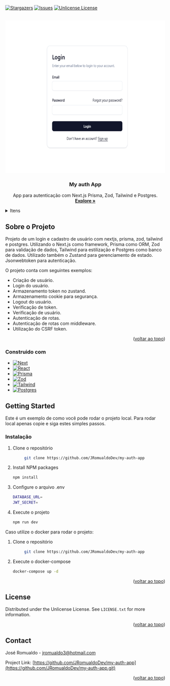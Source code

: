 <a id="readme-top"></a>

[![Stargazers][stars-shield]][stars-url]
[![Issues][issues-shield]][issues-url]
[![Unlicense License][license-shield]][license-url]

<br />
<div align="center">
  <a href="https://github.com/JRomualdoDev/my-auth-app">
    <img src="https://raw.githubusercontent.com/JRomualdoDev/my-auth-app/refs/heads/master/public/screen.png?raw=true" alt="Logo" width="880" height="480">
  </a>

  <h3 align="center">My auth App</h3>

  <p align="center">
    App para autenticação com Next.js Prisma, Zod, Tailwind e Postgres.
    <br />
    <a href="https://github.com/JRomualdoDev/my-auth-app"><strong>Explore »</strong></a>
    <br />
  </p>
</div>

<details>
  <summary>Itens</summary>
  <ol>
    <li>
      <a href="#about-the-project">Sobre o Projeto</a>
      <ul>
        <li><a href="#built-with">Construido com </a></li>
      </ul>
    </li>
    <li>
      <a href="#getting-started">Getting Started</a>
      <ul>
        <li><a href="#installation">Instalação</a></li>
      </ul>
    </li>
    <li><a href="#license">License</a></li>
    <li><a href="#contact">Contact</a></li>
    <li><a href="#acknowledgments">Conhecimentos</a></li>
  </ol>
</details>

<!-- ABOUT THE PROJECT -->
## Sobre o Projeto

Projeto de um login e cadastro de usuário com nextjs, prisma, zod, tailwind e postgres.
Utilizando o Next.js como framework, Prisma como ORM, Zod para validação de dados, Tailwind para estilização e Postgres como banco de dados.
Utilizado também o Zustand para gerenciamento de estado. Jsonwebtoken para autenticação.

O projeto conta com seguintes exemplos:
* Criação de usuário.
* Login do usuário.
* Armazenamento token no zustand.
* Armazenamento cookie para segurança.
* Logout do usuário.
* Verificação de token.
* Verificação de usuário.
* Autenticação de rotas.
* Autenticação de rotas com middleware.
* Utilização do CSRF token.

<p align="right">(<a href="#readme-top">voltar ao topo</a>)</p>


### Construido com 

* [![Next][Next.js]][Next-url]
* [![React][React.js]][React-url]
* [![Prisma][Prisma.js]][Prisma-url]
* [![Zod][Zod]][Zod-url]
* [![Tailwind][Tailwind]][Tailwind-url]
* [![Postgres][Postgres]][Postgres-url]

## Getting Started

Este é um exemplo de como você pode rodar o projeto local.
Para rodar local apenas copie e siga estes simples passos.

### Instalação

1. Clone o repositório
   ```sh
        git clone https://github.com/JRomualdoDev/my-auth-app
   ```
2. Install NPM packages
   ```sh
   npm install
   ```
3. Configure o arquivo .env
   ```sh
   DATABASE_URL=
   JWT_SECRET=
   ```
4. Execute o projeto
   ```sh
   npm run dev
   ```

Caso utilize o docker para rodar o projeto:
1. Clone o repositório
   ```sh
        git clone https://github.com/JRomualdoDev/my-auth-app
   ```
2. Execute o docker-compose
   ```sh
   docker-compose up -d
   ```

<p align="right">(<a href="#readme-top">voltar ao topo</a>)</p>

## License

Distributed under the Unlicense License. See `LICENSE.txt` for more information.

<p align="right">(<a href="#readme-top">voltar ao topo</a>)</p>

## Contact

José Romualdo - jromualdo3@hotmail.com

Project Link: [https://github.com/JRomualdoDev/my-auth-app](https://github.com/JRomualdoDev/my-auth-app.git)

<p align="right">(<a href="#readme-top">voltar ao topo</a>)</p>

[stars-url]: https://github.com/JRomualdoDev/todo-list-app/stargazers
[stars-shield]: https://img.shields.io/github/stars/JRomualdoDev/todo-list-app?style=for-the-badge
[issues-url]: https://github.com/JRomualdoDev/todo-list-app/issues
[issues-shield]: https://img.shields.io/github/issues/JRomualdoDev/todo-list-app?style=for-the-badge
[license-url]: https://github.com/JRomualdoDev/todo-list-app/blob/main/LICENSE
[license-shield]: https://img.shields.io/github/license/JRomualdoDev/todo-list-app?style=for-the-badge

[Next.js]: https://img.shields.io/badge/next.js-000000?style=for-the-badge&logo=nextdotjs&logoColor=white
[Next-url]: https://nextjs.org/
[React.js]: https://img.shields.io/badge/React-20232A?style=for-the-badge&logo=react&logoColor=61DAFB
[React-url]: https://reactjs.org/
[Prisma.js]: https://img.shields.io/badge/Prisma-2D3748?style=for-the-badge&logo=prisma&logoColor=fff
[Prisma-url]: https://www.prisma.io/
[Zod]: https://img.shields.io/badge/Zod-3E67B1?style=for-the-badge&logo=zod&logoColor=fff
[Zod-url]: https://www.prisma.io/
[Tailwind]: https://img.shields.io/badge/Tailwindcss-06B6D4?style=for-the-badge&logo=zod&logoColor=61DAFB
[Tailwind-url]: https://tailwindcss.com/
[Postgres]: https://img.shields.io/badge/Postgres-4169E1?style=for-the-badge&logo=postgresql&logoColor=fff
[Postgres-url]: https://www.postgresql.org/